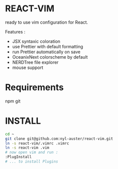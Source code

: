 # REACT-VIM

ready to use vim configuration for React.

Features :

* JSX syntaxic coloration
* use Prettier with default formatting
* run Prettier automatically on save
* OceanixNext colorscheme by default
* NERDTree file explorer
* mouse support

# Requirements

npm
git

# INSTALL

```sh
cd ~
git clone git@github.com:nyl-auster/react-vim.git
ln -s react-vim/.vimrc .vimrc
ln -s react-vim .vim
# now open vim and run :
:PlugInstall
# ... to install Plugins
```
